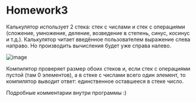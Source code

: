 # Homework3

Калькулятор использует 2 стека: стек с числами и стек с операциями (сложение, умножение, деление, возведение в степень, синус, косинус и т.д.).
Калькулятор читает введённое пользователем выражение слева направо. Но производить вычисления будет уже справа налево.

![image](https://user-images.githubusercontent.com/112780370/212445332-ef8cb9e8-bba8-49c4-aeaf-a48a8c8f3c20.png)


Компилятор проверяет размер обоих стеков и, если стек с операциями пустой (там 0 элементов), а в стеке с числами всего один элемент, то компилятор выводит ответ: единственное оставшееся в стеке число.

Подробные комментарии внутри программы :)
